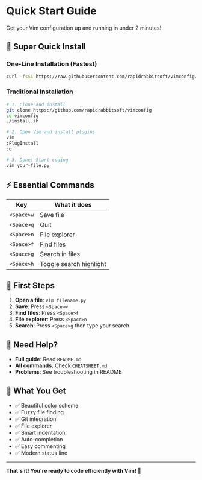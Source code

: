 # Quick Start Guide

Get your Vim configuration up and running in under 2 minutes!

## 🚀 Super Quick Install

### One-Line Installation (Fastest)
```bash
curl -fsSL https://raw.githubusercontent.com/rapidrabbitsoft/vimconfig/main/quick-install.sh | bash
```

### Traditional Installation
```bash
# 1. Clone and install
git clone https://github.com/rapidrabbitsoft/vimconfig
cd vimconfig
./install.sh

# 2. Open Vim and install plugins
vim
:PlugInstall
:q

# 3. Done! Start coding
vim your-file.py
```

## ⚡ Essential Commands

| Key | What it does |
|-----|-------------|
| `<Space>w` | Save file |
| `<Space>q` | Quit |
| `<Space>n` | File explorer |
| `<Space>f` | Find files |
| `<Space>g` | Search in files |
| `<Space>h` | Toggle search highlight |

## 🎯 First Steps

1. **Open a file**: `vim filename.py`
2. **Save**: Press `<Space>w`
3. **Find files**: Press `<Space>f`
4. **File explorer**: Press `<Space>n`
5. **Search**: Press `<Space>g` then type your search

## 🔧 Need Help?

- **Full guide**: Read `README.md`
- **All commands**: Check `CHEATSHEET.md`
- **Problems**: See troubleshooting in README

## 🎨 What You Get

- ✅ Beautiful color scheme
- ✅ Fuzzy file finding
- ✅ Git integration
- ✅ File explorer
- ✅ Smart indentation
- ✅ Auto-completion
- ✅ Easy commenting
- ✅ Modern status line

---

**That's it! You're ready to code efficiently with Vim! 🚀** 